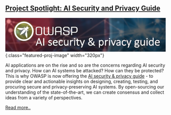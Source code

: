 <!-- 
The first line should always be the title (header style 2 as indicated by the ##)
The second line should always be an associagted image
    * change the part between [ and ] 
    * upload an image in /assets/images/content/ and set the path correctly
    * keep everything between the brackets {:class="featured-proj-image" width="160px"}
-->

## [Project Spotlight: AI Security and Privacy Guide](/www-project-ai-security-and-privacy-guide/)
![AI Security and Privacy logo](/assets/images/content/featured_project_aisecpriv.jpg){:class="featured-proj-image" width="320px"}

<!-- Put the beginning of the article you wish to write here; no more than 100 words or so.  It must be kept short to not unbalance the main web page -->

AI applications are on the rise and so are the concerns regarding AI security and privacy. How can AI systems be attacked? How can they be protected?
This is why OWASP is now offering the [AI security & privacy guide](/www-project-ai-security-and-privacy-guide/#) - to provide clear and actionable insights on designing, creating, testing, and procuring secure and privacy-preserving AI systems. By open-sourcing our understanding of the state-of-the-art, we can create consensus and collect ideas from a variety of perspectives.

<!-- Always end with a 'Continue' link to where the bulk of the article will be posted (more on that under the /pages/projects/spotlight/ folder) 
     There is no need to change it as it should always point to /projects/spotlight/
-->

[Read more..](/projects/spotlight/)
